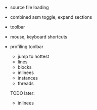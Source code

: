 - source file loading
- combined asm toggle, expand sections


- toolbar
- mouse, keyboard shortcuts
- profiling toolbar
  - jump to hottest
  - lines
  - blocks
  - inlinees
  - instances
  - threads

  TODO later:
  - inlinees